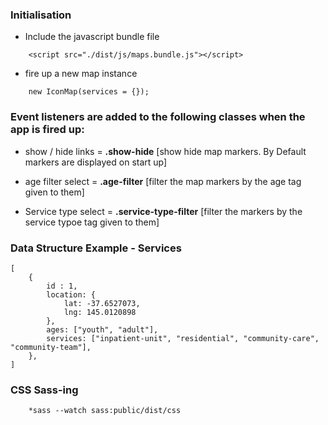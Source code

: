 ### Initialisation ###

* Include the javascript bundle file 

```
	<script src="./dist/js/maps.bundle.js"></script>    
```

* fire up a new map instance

```
	new IconMap(services = {});
```

### Event listeners are added to the following classes when the app is fired up: ###

* show / hide links = **.show-hide** [show hide map markers. By Default markers are displayed on start up]

* age filter select = **.age-filter** [filter the map markers by the age tag given to them]

* Service type select = **.service-type-filter** [filter the markers by the service typoe tag given to them]

### Data Structure Example - Services ###

```
[
	{
		id : 1,
		location: {
			lat: -37.6527073,
			lng: 145.0120898
		},
		ages: ["youth", "adult"],
		services: ["inpatient-unit", "residential", "community-care", "community-team"],
	},
]
```

### CSS Sass-ing ###

```
	*sass --watch sass:public/dist/css 
```
